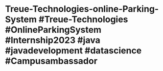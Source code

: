 # Treue-Technologies-online-Parking-System #Treue-Technologies #OnlineParkingSystem #Internship2023 #java #javadevelopment #datascience #Campusambassador
